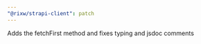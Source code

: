 ```yaml
---
"@rixw/strapi-client": patch
---
```


Adds the fetchFirst method and fixes typing and jsdoc comments
